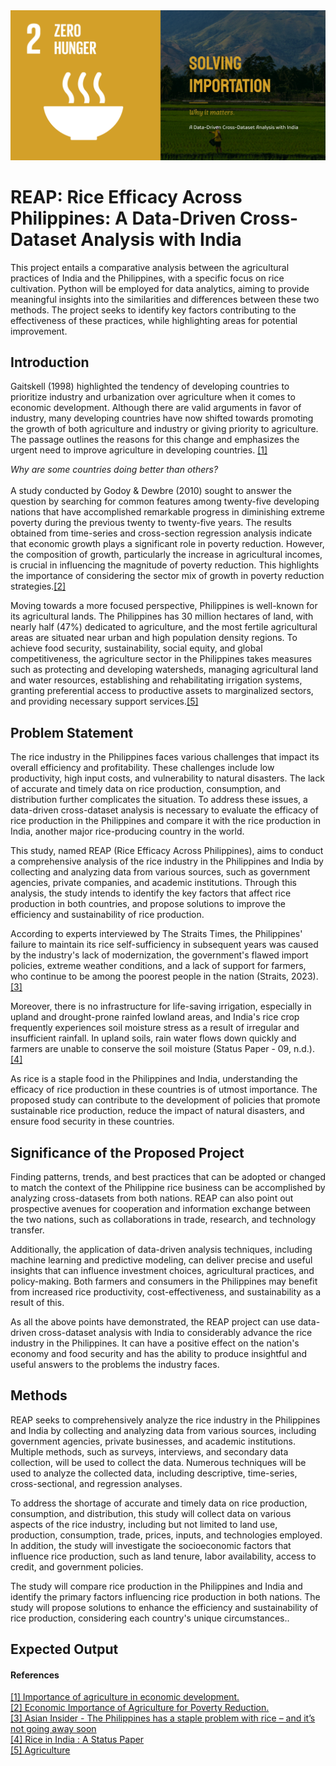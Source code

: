 <img src="assets/images/project-bat-404.png" width="1000" height="auto">

# REAP: Rice Efficacy Across Philippines: A Data-Driven Cross-Dataset Analysis with India

This project entails a comparative analysis between the agricultural practices of India and the Philippines, with a specific focus on rice cultivation. Python will be employed for data analytics, aiming to provide meaningful insights into the similarities and differences between these two methods. The project seeks to identify key factors contributing to the effectiveness of these practices, while highlighting areas for potential improvement.

## Introduction
Gaitskell (1998) highlighted the tendency of developing countries to prioritize industry and urbanization over agriculture when it comes to economic development. Although there are valid arguments in favor of industry, many developing countries have now shifted towards promoting the growth of both agriculture and industry or giving priority to agriculture. The passage outlines the reasons for this change and emphasizes the urgent need to improve agriculture in developing countries. 
[[1]](#section1)

*Why are some countries doing better than others?* <br><br>
A study conducted by Godoy & Dewbre (2010) sought to answer the question by  searching for common features among twenty-five developing nations that have accomplished remarkable progress in diminishing extreme poverty during the previous twenty to twenty-five years. The results obtained from time-series and cross-section regression analysis indicate that economic growth plays a significant role in poverty reduction. However, the composition of growth, particularly the increase in agricultural incomes, is crucial in influencing the magnitude of poverty reduction. This highlights the importance of considering the sector mix of growth in poverty reduction strategies.[[2]](#section2)

Moving towards a more focused perspective, Philippines is well-known for its agricultural lands. The Philippines has 30 million hectares of land, with nearly half (47%) dedicated to agriculture, and the most fertile agricultural areas are situated near urban and high population density regions. To achieve food security, sustainability, social equity, and global competitiveness, the agriculture sector in the Philippines takes measures such as protecting and developing watersheds, managing agricultural land and water resources, establishing and rehabilitating irrigation systems, granting preferential access to productive assets to marginalized sectors, and providing necessary support services.[[5]](#section5)

## Problem Statement

The rice industry in the Philippines faces various challenges that impact its overall efficiency and profitability. These challenges include low productivity, high input costs, and vulnerability to natural disasters. The lack of accurate and timely data on rice production, consumption, and distribution further complicates the situation. To address these issues, a data-driven cross-dataset analysis is necessary to evaluate the efficacy of rice production in the Philippines and compare it with the rice production in India, another major rice-producing country in the world. 

This study, named REAP (Rice Efficacy Across Philippines), aims to conduct a comprehensive analysis of the rice industry in the Philippines and India by collecting and analyzing data from various sources, such as government agencies, private companies, and academic institutions. Through this analysis, the study intends to identify the key factors that affect rice production in both countries, and propose solutions to improve the efficiency and sustainability of rice production.

According to experts interviewed by The Straits Times, the Philippines' failure to maintain its rice self-sufficiency in subsequent years was caused by the industry's lack of modernization, the government's flawed import policies, extreme weather conditions, and a lack of support for farmers, who continue to be among the poorest people in the nation (Straits, 2023).[[3]](#section3)

Moreover, there is no infrastructure for life-saving irrigation, especially in upland and drought-prone rainfed lowland areas, and India's rice crop frequently experiences soil moisture stress as a result of irregular and insufficient rainfall. In upland soils, rain water flows down quickly and farmers are unable to conserve the soil moisture (Status Paper - 09, n.d.).[[4]](#section4)

As rice is a staple food in the Philippines and India, understanding the efficacy of rice production in these countries is of utmost importance. The proposed study can contribute to the development of policies that promote sustainable rice production, reduce the impact of natural disasters, and ensure food security in these countries.

## Significance of the Proposed Project

Finding patterns, trends, and best practices that can be adopted or changed to match the context of the Philippine rice business can be accomplished by analyzing cross-datasets from both nations. REAP can also point out prospective avenues for cooperation and information exchange between the two nations, such as collaborations in trade, research, and technology transfer.

Additionally, the application of data-driven analysis techniques, including machine learning and predictive modeling, can deliver precise and useful insights that can influence investment choices, agricultural practices, and policy-making. Both farmers and consumers in the Philippines may benefit from increased rice productivity, cost-effectiveness, and sustainability as a result of this.

As all the above points have demonstrated, the REAP project can use data-driven cross-dataset analysis with India to considerably advance the rice industry in the Philippines. It can have a positive effect on the nation's economy and food security and has the ability to produce insightful and useful answers to the problems the industry faces.

## Methods
REAP seeks to comprehensively analyze the rice industry in the Philippines and India by collecting and analyzing data from various sources, including government agencies, private businesses, and academic institutions. Multiple methods, such as surveys, interviews, and secondary data collection, will be used to collect the data. Numerous techniques will be used to analyze the collected data, including descriptive, time-series, cross-sectional, and regression analyses.

To address the shortage of accurate and timely data on rice production, consumption, and distribution, this study will collect data on various aspects of the rice industry, including but not limited to land use, production, consumption, trade, prices, inputs, and technologies employed. In addition, the study will investigate the socioeconomic factors that influence rice production, such as land tenure, labor availability, access to credit, and government policies.

The study will compare rice production in the Philippines and India and identify the primary factors influencing rice production in both nations. The study will propose solutions to enhance the efficiency and sustainability of rice production, considering each country's unique circumstances..



## Expected Output

#### References
<a name="section1" href="https://www.cabdirect.org/cabdirect/abstract/19691800137">
[1] Importance of agriculture in economic development.</a><br>
<a name="section2" href="https://d1wqtxts1xzle7.cloudfront.net/54899047/enomics_poverty-libre.pdf?1509681053=&response-content-disposition=inline%3B+filename%3DEconomic_Importance_of_Agriculture_for_P.pdf&Expires=1682270407&Signature=NydW5a4vTOJGb6u8mhwqzOrnnd4wOLbUnRdJkpeC7mbrImULg9s3W62hUdQuqZ2axYVX62CRExnTrBJ81RIWHX2BKipjiLxidHiDE~7DH6Yq-8MeP0FwJ-x-UKZq8CPF6976kpxfoCXKzAGVjRIfOLguKTbbFphgthuvR3xh4lFPdr9QFHaSLS9gx5IWbo8hd15tDYF6iRbghHIcXIbDJTrc9eRgR8fsshrPxd3NiFpg~r2bWo9Z36DLEIqnv8vOFrwWK-cTpmhqmygGqxxMdinuI5RsnmOhf6dXzPDgj7NipRZTHVc4t-OPe0PRygGn4nXhxGV6PBbcuhCRp0nuxw__&Key-Pair-Id=APKAJLOHF5GGSLRBV4ZA">
[2] Economic Importance of Agriculture for Poverty Reduction.</a><br>
<a name="section3" href="https://www.thestar.com.my/aseanplus/aseanplus-news/2023/01/22/asian-insider---the-philippines-has-a-staple-problem-with-rice---and-its-not-going-away-soon#:~:text=Experts%20told%20The%20Straits%20Times,remain%20among%20the%20country's%20poorest."> 
[3] Asian Insider - The Philippines has a staple problem with rice – and it’s not going away soon</a><br>
<a name="section4" href="https://drdpat.bih.nic.in/Status%20Paper%20-%2009.htm#:~:text=Often%20rice%20crop%20suffers%20with,drought%20prone%20rainfed%20lowland%20areas.">
[4] Rice in India : A Status Paper</a><br>
<a name="section5" href="https://pinas.dlsu.edu.ph/gov/agriculture.html"> [5] Agriculture </a>

